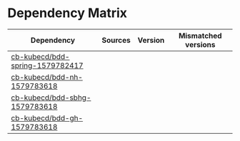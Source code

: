 # Dependency Matrix

Dependency | Sources | Version | Mismatched versions
---------- | ------- | ------- | -------------------
[cb-kubecd/bdd-spring-1579782417](https://github.com/cb-kubecd/bdd-spring-1579782417.git) |  | []() | 
[cb-kubecd/bdd-nh-1579783618](https://github.com/cb-kubecd/bdd-nh-1579783618.git) |  | []() | 
[cb-kubecd/bdd-sbhg-1579783618](https://github.com/cb-kubecd/bdd-sbhg-1579783618.git) |  | []() | 
[cb-kubecd/bdd-gh-1579783618](https://github.com/cb-kubecd/bdd-gh-1579783618.git) |  | []() | 
